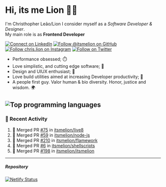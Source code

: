 # Hi, its me Lion 👋🦁

I'm Christhopher Leão/Lion
I consider myself as a _Software Developer & Designer_.<br/>My main role is as <b>Frontend Developer</b>
<br />

[![Connect on LinkedIn](https://img.shields.io/badge/--linkedin?label=LinkedIn&logo=LinkedIn&style=social)](https://www.linkedin.com/in/chrislion)
[![Follow @itsmelion on GitHub](https://img.shields.io/github/followers/itsmelion?label=follow%20%40itsmeLion&style=social)](https://github.com/itsmelion)
[![Follow chris.lion on Instagram](https://img.shields.io/badge/--instagram?label=@chris.lion&logo=Instagram&style=social)](https://instagram.com/chris.lion)
[![Follow on Twitter](https://img.shields.io/badge/--twitter?label=@ChrisLion_me&logo=Twitter&style=social)](https://twitter.com/chrislion_me)

- Performance obsessed; ⏱️
- Love simplistic, and cutting edge software; 📆
- Design and UIUX enthusiast; 🎨
- Love build utilities aimed at increasing Developer productivity; 🧰
- A people first guy. Valor human & bio diversity. Honor, justice and wisdom. 🌍

![Top programming languages](https://github-readme-stats.vercel.app/api/top-langs/?username=itsmelion&hide=php)
---
### 📰 Recent Activity

<!--START_SECTION:activity-->
1. 🎉 Merged PR [#75](https://github.com/itsmelion/live8/pull/75) in [itsmelion/live8](https://github.com/itsmelion/live8)
2. 🎉 Merged PR [#59](https://github.com/itsmelion/node-js/pull/59) in [itsmelion/node-js](https://github.com/itsmelion/node-js)
3. 🎉 Merged PR [#210](https://github.com/itsmelion/flamework/pull/210) in [itsmelion/flamework](https://github.com/itsmelion/flamework)
4. 🎉 Merged PR [#6](https://github.com/itsmelion/shellscripts/pull/6) in [itsmelion/shellscripts](https://github.com/itsmelion/shellscripts)
5. 🎉 Merged PR [#198](https://github.com/itsmelion/itsmelion/pull/198) in [itsmelion/itsmelion](https://github.com/itsmelion/itsmelion)
<!--END_SECTION:activity-->

___

##### Repository
[![Netlify Status](https://api.netlify.com/api/v1/badges/9e2e6136-1ab9-42fc-8d4e-188512d5d841/deploy-status)](https://app.netlify.com/sites/lion-portfolio/deploys)
